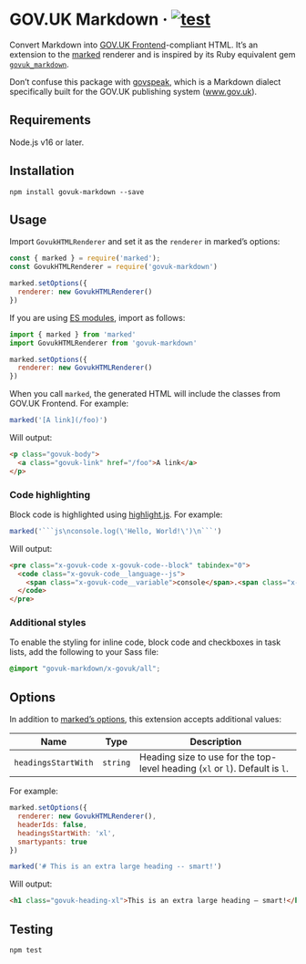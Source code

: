 # GOV.UK Markdown · [![test](https://github.com/x-govuk/govuk-markdown/actions/workflows/test.yml/badge.svg)](https://github.com/x-govuk/govuk-markdown/actions/workflows/test.yml)

Convert Markdown into [GOV.UK Frontend](https://github.com/alphagov/govuk-frontend)-compliant HTML. It’s an extension to the [marked](https://marked.js.org) renderer and is inspired by its Ruby equivalent gem [`govuk_markdown`](https://github.com/DFE-Digital/govuk_markdown).

Don’t confuse this package with [govspeak](https://github.com/alphagov/govspeak), which is a Markdown dialect specifically built for the GOV.UK publishing system (www.gov.uk).

## Requirements

Node.js v16 or later.

## Installation

`npm install govuk-markdown --save`

## Usage

Import `GovukHTMLRenderer` and set it as the `renderer` in marked’s options:

```js
const { marked } = require('marked');
const GovukHTMLRenderer = require('govuk-markdown')

marked.setOptions({
  renderer: new GovukHTMLRenderer()
})
```

If you are using [ES modules](https://nodejs.org/api/esm.html#introduction), import as follows:

```js
import { marked } from 'marked'
import GovukHTMLRenderer from 'govuk-markdown'

marked.setOptions({
  renderer: new GovukHTMLRenderer()
})
```

When you call `marked`, the generated HTML will include the classes from GOV.UK Frontend. For example:

```js
marked('[A link](/foo)')
```

Will output:

```html
<p class="govuk-body">
  <a class="govuk-link" href="/foo">A link</a>
</p>
```

### Code highlighting

Block code is highlighted using [highlight.js](https://highlightjs.org). For example:

```js
marked('```js\nconsole.log(\'Hello, World!\')\n```')
```

Will output:

```html
<pre class="x-govuk-code x-govuk-code--block" tabindex="0">
  <code class="x-govuk-code__language--js">
    <span class="x-govuk-code__variable">console</span>.<span class="x-govuk-code__title">log</span>(<span class="x-govuk-code__string">'Hello, World!'</span>)
  </code>
</pre>
```

### Additional styles

To enable the styling for inline code, block code and checkboxes in task lists, add the following to your Sass file:

```scss
@import "govuk-markdown/x-govuk/all";
```

## Options

In addition to [marked’s options](https://marked.js.org/using_advanced#options), this extension accepts additional values:

| Name | Type | Description |
| - | - | - |
| `headingsStartWith` | `string` | Heading size to use for the top-level heading (`xl` or `l`). Default is `l`. |

For example:

```js
marked.setOptions({
  renderer: new GovukHTMLRenderer(),
  headerIds: false,
  headingsStartWith: 'xl',
  smartypants: true
})

marked('# This is an extra large heading -- smart!')
```

Will output:

```html
<h1 class="govuk-heading-xl">This is an extra large heading – smart!</h1>
```

## Testing

`npm test`
